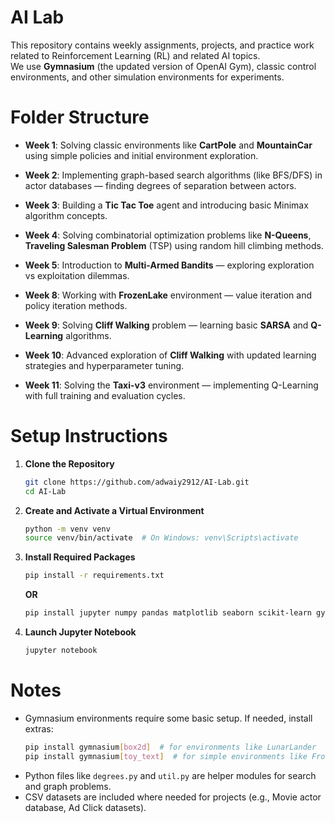 # AI Lab

This repository contains weekly assignments, projects, and practice work related to Reinforcement Learning (RL) and related AI topics.  
We use **Gymnasium** (the updated version of OpenAI Gym), classic control environments, and other simulation environments for experiments.

# Folder Structure

-  **Week 1**: Solving classic environments like **CartPole** and **MountainCar** using simple policies and initial environment exploration.

-  **Week 2**: Implementing graph-based search algorithms (like BFS/DFS) in actor databases — finding degrees of separation between actors.

-  **Week 3**: Building a **Tic Tac Toe** agent and introducing basic Minimax algorithm concepts.

-  **Week 4**: Solving combinatorial optimization problems like **N-Queens**, **Traveling Salesman Problem** (TSP) using random hill climbing methods.

-  **Week 5**: Introduction to **Multi-Armed Bandits** — exploring exploration vs exploitation dilemmas.

-  **Week 8**: Working with **FrozenLake** environment — value iteration and policy iteration methods.

-  **Week 9**: Solving **Cliff Walking** problem — learning basic **SARSA** and **Q-Learning** algorithms.

-  **Week 10**: Advanced exploration of **Cliff Walking** with updated learning strategies and hyperparameter tuning.

-  **Week 11**: Solving the **Taxi-v3** environment — implementing Q-Learning with full training and evaluation cycles.

# Setup Instructions

1. **Clone the Repository**

   ```bash
   git clone https://github.com/adwaiy2912/AI-Lab.git
   cd AI-Lab
   ```

2. **Create and Activate a Virtual Environment**

   ```bash
   python -m venv venv
   source venv/bin/activate  # On Windows: venv\Scripts\activate
   ```

3. **Install Required Packages**

   ```bash
   pip install -r requirements.txt
   ```

   **OR**

   ```bash
   pip install jupyter numpy pandas matplotlib seaborn scikit-learn gymnasium
   ```

4. **Launch Jupyter Notebook**
   ```bash
   jupyter notebook
   ```

# Notes

-  Gymnasium environments require some basic setup. If needed, install extras:
   ```bash
   pip install gymnasium[box2d]  # for environments like LunarLander
   pip install gymnasium[toy_text]  # for simple environments like FrozenLake, Taxi
   ```
-  Python files like `degrees.py` and `util.py` are helper modules for search and graph problems.
-  CSV datasets are included where needed for projects (e.g., Movie actor database, Ad Click datasets).

